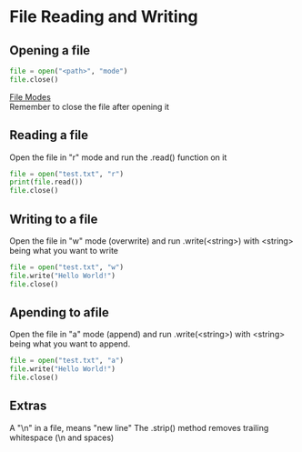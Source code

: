 # File Reading and Writing

## Opening a file
```python
file = open("<path>", "mode")
file.close()
```
[File Modes](https://tutorial.eyehunts.com/python/python-file-modes-open-write-append-r-r-w-w-x-etc/)  
Remember to close the file after opening it


## Reading a file
Open the file in "r" mode and run the .read() function on it
```python
file = open("test.txt", "r")
print(file.read())
file.close()
```

## Writing to a file
Open the file in "w" mode (overwrite) and run .write(\<string\>) with \<string\> being what you want to write
```python
file = open("test.txt", "w")
file.write("Hello World!")
file.close()
```

## Apending to afile
Open the file in "a" mode (append) and run .write(\<string\>) with \<string\> being what you want to append.
```python
file = open("test.txt", "a")
file.write("Hello World!")
file.close()
```

## Extras
A "\\n" in a file, means "new line"
The .strip() method removes trailing whitespace (\\n and spaces)